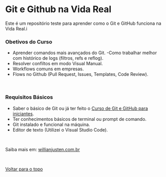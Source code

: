 # Git e Github na Vida Real

Este é um repositório teste para aprender como o Git e GitHub funciona na Vida Real.i

### Obetivos do Curso

- Aprender comandos mais avançados do Git.
-Como trabalhar melhor com histórico de logs (filtros, refs e reflog).
- Resolver confiltos em modo Visual Manual.
- Workflows comuns em empresas.
- Flows no Github (Pull Request, Issues, Templates, Code Review).

&#xa0;

### Requisitos Básicos

- Saber o básico de Git ou já ter feito o <a href="https://www.youtube.com/playlist?list=PLlAbYrWSYTiPA2iEiQ2PF_A9j__C4hi0A" target="_blank">Curso de Git e GitHub para iniciantes</a>.
- Ter conhecimentos básicos de terminal ou prompt de comando.
- Git instalado e funcional na máquina.
- Editor de texto (Utilizei o Visual Studio Code).

&#xa0;

Saiba mais em: <a href="https://willianjusten.com.br" target="_blank">willianjusten.com.br</a>

&#xa0;

[Voltar para o topo](https://github.com/DevHiuryLima/Git-e-Github-na-Vida-Real#top)
